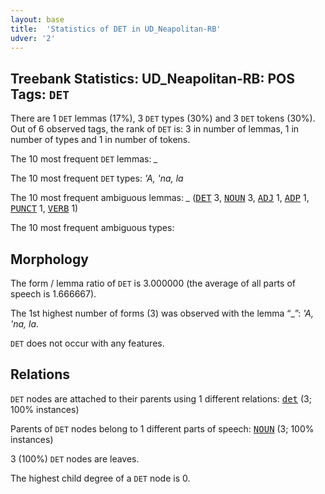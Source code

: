 ```yaml
---
layout: base
title:  'Statistics of DET in UD_Neapolitan-RB'
udver: '2'
---
```


## Treebank Statistics: UD_Neapolitan-RB: POS Tags: `DET`

There are 1 `DET` lemmas (17%), 3 `DET` types (30%) and 3 `DET` tokens (30%).
Out of 6 observed tags, the rank of `DET` is: 3 in number of lemmas, 1 in number of types and 1 in number of tokens.

The 10 most frequent `DET` lemmas: <em>_</em>

The 10 most frequent `DET` types:  <em>'A, 'na, la</em>

The 10 most frequent ambiguous lemmas: <em>_</em> (<tt><a href="nap_rb-pos-DET.html">DET</a></tt> 3, <tt><a href="nap_rb-pos-NOUN.html">NOUN</a></tt> 3, <tt><a href="nap_rb-pos-ADJ.html">ADJ</a></tt> 1, <tt><a href="nap_rb-pos-ADP.html">ADP</a></tt> 1, <tt><a href="nap_rb-pos-PUNCT.html">PUNCT</a></tt> 1, <tt><a href="nap_rb-pos-VERB.html">VERB</a></tt> 1)

The 10 most frequent ambiguous types:  



## Morphology

The form / lemma ratio of `DET` is 3.000000 (the average of all parts of speech is 1.666667).

The 1st highest number of forms (3) was observed with the lemma “_”: <em>'A, 'na, la</em>.

`DET` does not occur with any features.


## Relations

`DET` nodes are attached to their parents using 1 different relations: <tt><a href="nap_rb-dep-det.html">det</a></tt> (3; 100% instances)

Parents of `DET` nodes belong to 1 different parts of speech: <tt><a href="nap_rb-pos-NOUN.html">NOUN</a></tt> (3; 100% instances)

3 (100%) `DET` nodes are leaves.

The highest child degree of a `DET` node is 0.


